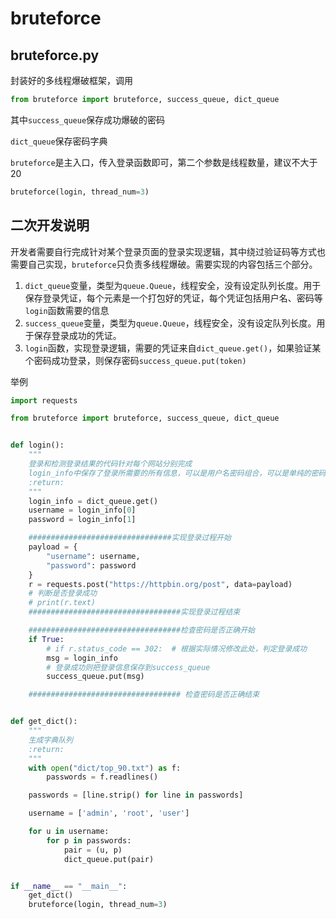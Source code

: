 # bruteforce

## bruteforce.py 

封装好的多线程爆破框架，调用

```python
from bruteforce import bruteforce, success_queue, dict_queue
```

其中`success_queue`保存成功爆破的密码

`dict_queue`保存密码字典

`bruteforce`是主入口，传入登录函数即可，第二个参数是线程数量，建议不大于20

```python
bruteforce(login, thread_num=3)
```



## 二次开发说明

开发者需要自行完成针对某个登录页面的登录实现逻辑，其中绕过验证码等方式也需要自己实现，`bruteforce`只负责多线程爆破。需要实现的内容包括三个部分。

1. `dict_queue`变量，类型为`queue.Queue`，线程安全，没有设定队列长度。用于保存登录凭证，每个元素是一个打包好的凭证，每个凭证包括用户名、密码等`login`函数需要的信息
2. `success_queue`变量，类型为`queue.Queue`，线程安全，没有设定队列长度。用于保存登录成功的凭证。
3. `login`函数，实现登录逻辑，需要的凭证来自`dict_queue.get()`，如果验证某个密码成功登录，则保存密码`success_queue.put(token)`



举例

```python
import requests

from bruteforce import bruteforce, success_queue, dict_queue


def login():
    """
    登录和检测登录结果的代码针对每个网站分别完成
    login_info中保存了登录所需要的所有信息，可以是用户名密码组合，可以是单纯的密码
    :return:
    """
    login_info = dict_queue.get()
    username = login_info[0]
    password = login_info[1]

    ################################实现登录过程开始
    payload = {
        "username": username,
        "password": password
    }
    r = requests.post("https://httpbin.org/post", data=payload)
    # 判断是否登录成功
    # print(r.text)
    ##################################实现登录过程结束

    ##################################检查密码是否正确开始
    if True:
        # if r.status_code == 302:  # 根据实际情况修改此处，判定登录成功
        msg = login_info
        # 登录成功则把登录信息保存到success_queue
        success_queue.put(msg)

    ################################## 检查密码是否正确结束


def get_dict():
    """
    生成字典队列
    :return:
    """
    with open("dict/top_90.txt") as f:
        passwords = f.readlines()

    passwords = [line.strip() for line in passwords]

    username = ['admin', 'root', 'user']

    for u in username:
        for p in passwords:
            pair = (u, p)
            dict_queue.put(pair)


if __name__ == "__main__":
    get_dict()
    bruteforce(login, thread_num=3)
   
```

